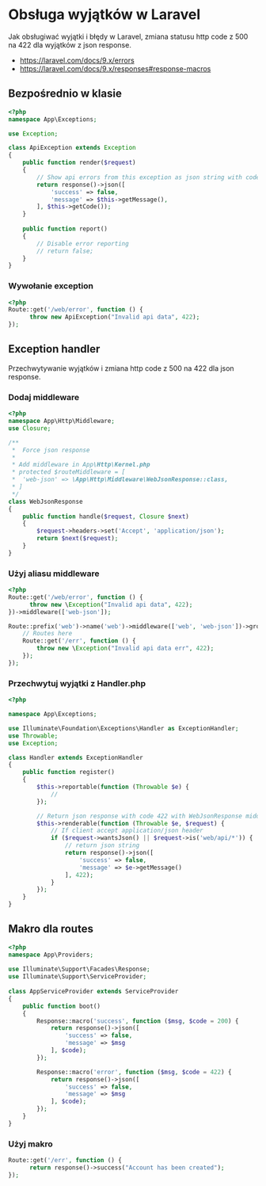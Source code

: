 # Obsługa wyjątków w Laravel
Jak obsługiwać wyjątki i błędy w Laravel, zmiana statusu http code z 500 na 422 dla wyjątków z json response.

- https://laravel.com/docs/9.x/errors
- https://laravel.com/docs/9.x/responses#response-macros

## Bezpośrednio w klasie
```php
<?php
namespace App\Exceptions;

use Exception;

class ApiException extends Exception
{
	public function render($request)
	{
		// Show api errors from this exception as json string with code 422
		return response()->json([
			'success' => false,
			'message' => $this->getMessage(),
		], $this->getCode());
	}
  
	public function report()
	{
		// Disable error reporting 
		// return false; 
	}
}
```

### Wywołanie exception
```php
<?php
Route::get('/web/error', function () {
	  throw new ApiException("Invalid api data", 422);
});
```

## Exception handler
Przechwytywanie wyjątków i zmiana http code z 500 na 422 dla json response.

### Dodaj middleware
```php
<?php
namespace App\Http\Middleware;
use Closure;

/**
 *  Force json response
 *
 * Add middleware in App\Http\Kernel.php
 * protected $routeMiddleware = [
 * 	'web-json' => \App\Http\Middleware\WebJsonResponse::class,
 * ]
 */
class WebJsonResponse
{
	public function handle($request, Closure $next)
	{
		$request->headers->set('Accept', 'application/json');
		return $next($request);
	}
}
```

### Użyj aliasu middleware
```php
<?php
Route::get('/web/error', function () {
	  throw new \Exception("Invalid api data", 422);
})->middleware(['web-json']);

Route::prefix('web')->name('web')->middleware(['web', 'web-json'])->group(function () {
	// Routes here
	Route::get('/err', function () {
		throw new \Exception("Invalid api data err", 422);
	});
});
```

### Przechwytuj wyjątki z Handler.php
```php
<?php

namespace App\Exceptions;

use Illuminate\Foundation\Exceptions\Handler as ExceptionHandler;
use Throwable;
use Exception;

class Handler extends ExceptionHandler
{
	public function register()
	{
		$this->reportable(function (Throwable $e) {
			//
		});

		// Return json response with code 422 with WebJsonResponse middleware
		$this->renderable(function (Throwable $e, $request) {      
			// If client accept application/json header
			if ($request->wantsJson() || $request->is('web/api/*')) {
				// return json string
				return response()->json([
					'success' => false,
					'message' => $e->getMessage()
				], 422);
			}
		});
	}
}
```

## Makro dla routes
```php
<?php
namespace App\Providers;
 
use Illuminate\Support\Facades\Response;
use Illuminate\Support\ServiceProvider;
 
class AppServiceProvider extends ServiceProvider
{
	public function boot()
	{
		Response::macro('success', function ($msg, $code = 200) {
			return response()->json([
				'success' => false,
				'message' => $msg
			], $code);
		});

		Response::macro('error', function ($msg, $code = 422) {
			return response()->json([
				'success' => false,
				'message' => $msg
			], $code);
		});
	}
}
```

### Użyj makro
```php
Route::get('/err', function () {
	  return response()->success("Account has been created");
});
```
